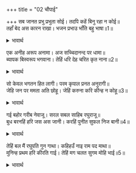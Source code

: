 +++
title = "02 चौपाई"

+++
सब जानत प्रभु प्रभुता सोई। तदपि कहें बिनु रहा न कोई॥  
तहाँ बेद अस कारन राखा। भजन प्रभाउ भाँति बहु भाषा॥1॥  

<details><summary>भावार्थ</summary>

यद्यपि प्रभु श्री रामचन्द्रजी की प्रभुता को सब ऐसी (अकथनीय) ही जानते हैं, तथापि कहे बिना कोई नहीं रहा। इसमें वेद ने ऐसा कारण बताया है कि भजन का प्रभाव बहुत तरह से कहा गया है। (अर्थात भगवान की महिमा का पूरा वर्णन तो कोई कर नहीं सकता, परन्तु जिससे जितना बन पडे उतना भगवान का गुणगान करना चाहिए, क्योङ्कि भगवान के गुणगान रूपी भजन का प्रभाव बहुत ही अनोखा है, उसका नाना प्रकार से शास्त्रों में वर्णन है। थोडा सा भी भगवान का भजन मनुष्य को सहज ही भवसागर से तार देता है)॥1॥  
</details>

एक अनीह अरूप अनामा। अज सच्चिदानन्द पर धामा॥  
ब्यापक बिस्वरूप भगवाना। तेहिं धरि देह चरित कृत नाना॥2॥  

<details><summary>भावार्थ</summary>

जो परमेश्वर एक है, जिनके कोई इच्छा नहीं है, जिनका कोई रूप और नाम नहीं है, जो अजन्मा, सच्चिदानन्द और परमधाम है और जो सबमें व्यापक एवं विश्व रूप हैं, उन्हीं भगवान ने दिव्य शरीर धारण करके नाना प्रकार की लीला की है॥2॥  
</details>

सो केवल भगतन हित लागी। परम कृपाल प्रनत अनुरागी॥  
जेहि जन पर ममता अति छोहू। जेहिं करुना करि कीन्ह न कोहू॥3॥  

<details><summary>भावार्थ</summary>

वह लीला केवल भक्तों के हित के लिए ही है, क्योङ्कि भगवान परम कृपालु हैं और शरणागत के बडे प्रेमी हैं। जिनकी भक्तों पर बडी ममता और कृपा है, जिन्होन्ने एक बार जिस पर कृपा कर दी, उस पर फिर कभी क्रोध नहीं किया॥3॥  
</details>

गई बहोर गरीब नेवाजू। सरल सबल साहिब रघुराजू॥  
बुध बरनहिं हरि जस अस जानी। करहिं पुनीत सुफल निज बानी॥4॥  

<details><summary>भावार्थ</summary>

वे प्रभु श्री रघुनाथजी गई हुई वस्तु को फिर प्राप्त कराने वाले, गरीब नवाज (दीनबन्धु), सरल स्वभाव, सर्वशक्तिमान और सबके स्वामी हैं। यही समझकर बुद्धिमान लोग उन श्री हरि का यश वर्णन करके अपनी वाणी को पवित्र और उत्तम फल (मोक्ष और दुर्लभ भगवत्प्रेम) देने वाली बनाते हैं॥4॥  
</details>

तेहिं बल मैं रघुपति गुन गाथा। कहिहउँ नाइ राम पद माथा॥  
मुनिन्ह प्रथम हरि कीरति गाई। तेहिं मग चलत सुगम मोहि भाई॥5॥  

<details><summary>भावार्थ</summary>

उसी बल से (महिमा का यथार्थ वर्णन नहीं, परन्तु महान फल देने वाला भजन समझकर भगवत्कृपा के बल पर ही) मैं श्री रामचन्द्रजी के चरणों में सिर नवाकर श्री रघुनाथजी के गुणों की कथा कहूँगा। इसी विचार से (वाल्मीकि, व्यास आदि) मुनियों ने पहले हरि की कीर्ति गाई है। भाई! उसी मार्ग पर चलना मेरे लिए सुगम होगा॥5॥
</details>

